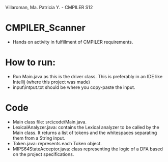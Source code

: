 Villaroman, Ma. Patricia Y. - CMPILER S12

# CMPILER_Scanner
- Hands on activity in fulfillment of CMPILER requirements.

# How to run:
- Run Main.java as this is the driver class. This is preferably in an IDE like Intellij (where this project was made)
- input\intput.txt should be where you copy-paste the input. 

# Code
- Main class file: src\code\Main.java.
- LexicalAnalyzer.java: contains the Lexical analyzer to be called by the Main class. It returns a list of tokens and the whitespaces separating them from a String input.
- Token.java: represents each Token object. 
- MIPS64StateAcceptor.java: class representing the logic of a DFA based on the project specifications.
